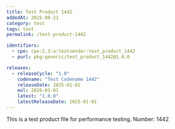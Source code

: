 ```yaml
---
title: Test Product 1442
addedAt: 2025-08-21
category: test
tags: test
permalink: /test-product-1442

identifiers:
  - cpe: cpe:2.3:a:testvendor:test_product_1442
  - purl: pkg:generic/test_product_1442@1.0.0

releases:
  - releaseCycle: "1.0"
    codename: "Test Codename 1442"
    releaseDate: 2025-01-01
    eol: 2026-01-01
    latest: "1.0.0"
    latestReleaseDate: 2025-01-01
---
```


This is a test product file for performance testing. Number: 1442
